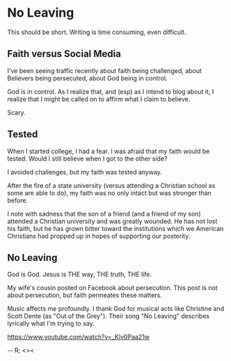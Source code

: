 # No Leaving

This should be short.
Writing is time consuming, even difficult.

## Faith versus Social Media

I've been seeing traffic recently about faith being challenged,
about Believers being persecuted, about God being in control.

God is in control.
As I realize that, and (esp) as I intend to blog about it,
I realize that I might be called on to affirm what I claim to believe.

Scary.

## Tested

When I started college, I had a fear.
I was afraid that my faith would be tested.
Would I still believe when I got to the other side?

I avoided challenges,
but my faith was tested anyway.

After the fire of a state university
(versus attending a Christian school as some are able to do),
my faith was no only intact but was stronger than before.

I note with sadness that the son of a friend (and a friend of my son)
attended a Christian university and was greatly wounded. He has not
lost his faith, but he has grown bitter toward the institutions
which we American Christians had propped up in hopes of supporting
our posterity.

## No Leaving

God is God.
Jesus is THE way, THE truth, THE life.

My wife's cousin posted on Facebook about persecution.
This post is not about persecution, but faith permeates these matters.

Music affects me profoundly. I thank God for musical acts like
Christine and Scott Dente (as "Out of the Grey"). Their song "No Leaving"
describes lyrically what I'm trying to say.

https://www.youtube.com/watch?v=_Klv0Paa21w

-- R; &lt;&gt;&lt;


